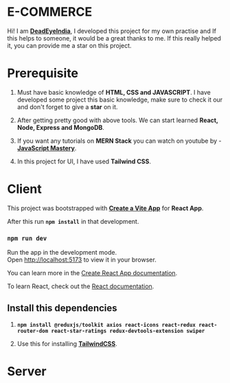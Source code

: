 # **E-COMMERCE**

Hi! I am **[DeadEyeIndia](https://github.com/DeadEyeIndia)**, I developed this project for my own practise and If this helps to someone, it would be a great thanks to me. If this really helped it, you can provide me a star on this project.

# **Prerequisite**

1. Must have basic knowledge of **HTML, CSS and JAVASCRIPT**. I have developed some project this basic knowledge, make sure to check it our and don't forget to give a **star** on it.

2. After getting pretty good with above tools. We can start learned **React, Node, Express and MongoDB**.

3. If you want any tutorials on **MERN Stack** you can watch on youtube by - **[JavaScript Mastery](https://www.youtube.com/c/JavaScriptMastery)**.

4. In this project for UI, I have used **Tailwind CSS**.

# **Client**

This project was bootstrapped with **[Create a Vite App](https://vitejs.dev/guide/#scaffolding-your-first-vite-project)** for **React App**.

After this run **`npm install`** in that development.

### `npm run dev`

Run the app in the development mode.\
Open [http://localhost:5173](http://localhost:5173) to view it in your browser.

You can learn more in the [Create React App documentation](https://facebook.github.io/create-react-app/docs/getting-started).

To learn React, check out the [React documentation](https://reactjs.org/).

## **Install this dependencies**

1. **`npm install @reduxjs/toolkit axios react-icons react-redux react-router-dom react-star-ratings redux-devtools-extension swiper`**

2. Use this for installing **[TailwindCSS](https://tailwindcss.com/docs/guides/create-react-app)**.

# **Server**
